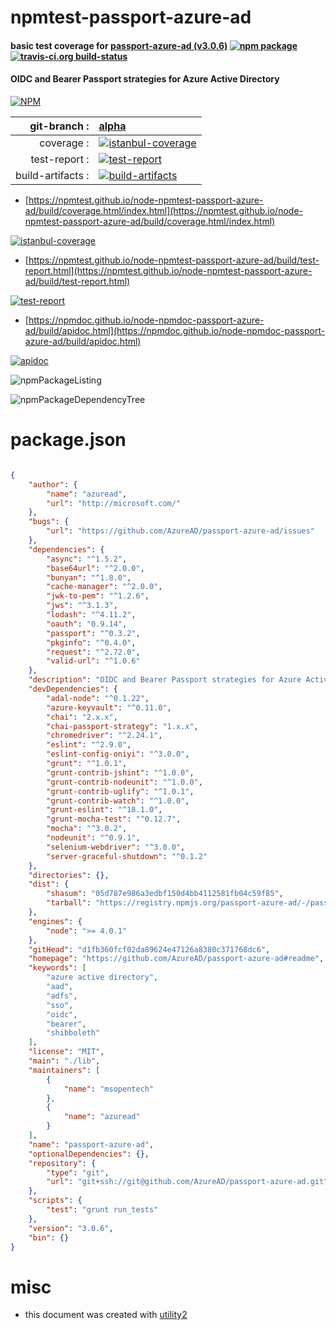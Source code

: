 # npmtest-passport-azure-ad

#### basic test coverage for  [passport-azure-ad (v3.0.6)](https://github.com/AzureAD/passport-azure-ad#readme)  [![npm package](https://img.shields.io/npm/v/npmtest-passport-azure-ad.svg?style=flat-square)](https://www.npmjs.org/package/npmtest-passport-azure-ad) [![travis-ci.org build-status](https://api.travis-ci.org/npmtest/node-npmtest-passport-azure-ad.svg)](https://travis-ci.org/npmtest/node-npmtest-passport-azure-ad)

#### OIDC and Bearer Passport strategies for Azure Active Directory

[![NPM](https://nodei.co/npm/passport-azure-ad.png?downloads=true&downloadRank=true&stars=true)](https://www.npmjs.com/package/passport-azure-ad)

| git-branch : | [alpha](https://github.com/npmtest/node-npmtest-passport-azure-ad/tree/alpha)|
|--:|:--|
| coverage : | [![istanbul-coverage](https://npmtest.github.io/node-npmtest-passport-azure-ad/build/coverage.badge.svg)](https://npmtest.github.io/node-npmtest-passport-azure-ad/build/coverage.html/index.html)|
| test-report : | [![test-report](https://npmtest.github.io/node-npmtest-passport-azure-ad/build/test-report.badge.svg)](https://npmtest.github.io/node-npmtest-passport-azure-ad/build/test-report.html)|
| build-artifacts : | [![build-artifacts](https://npmtest.github.io/node-npmtest-passport-azure-ad/glyphicons_144_folder_open.png)](https://github.com/npmtest/node-npmtest-passport-azure-ad/tree/gh-pages/build)|

- [https://npmtest.github.io/node-npmtest-passport-azure-ad/build/coverage.html/index.html](https://npmtest.github.io/node-npmtest-passport-azure-ad/build/coverage.html/index.html)

[![istanbul-coverage](https://npmtest.github.io/node-npmtest-passport-azure-ad/build/screenCapture.buildCi.browser.%252Ftmp%252Fbuild%252Fcoverage.lib.html.png)](https://npmtest.github.io/node-npmtest-passport-azure-ad/build/coverage.html/index.html)

- [https://npmtest.github.io/node-npmtest-passport-azure-ad/build/test-report.html](https://npmtest.github.io/node-npmtest-passport-azure-ad/build/test-report.html)

[![test-report](https://npmtest.github.io/node-npmtest-passport-azure-ad/build/screenCapture.buildCi.browser.%252Ftmp%252Fbuild%252Ftest-report.html.png)](https://npmtest.github.io/node-npmtest-passport-azure-ad/build/test-report.html)

- [https://npmdoc.github.io/node-npmdoc-passport-azure-ad/build/apidoc.html](https://npmdoc.github.io/node-npmdoc-passport-azure-ad/build/apidoc.html)

[![apidoc](https://npmdoc.github.io/node-npmdoc-passport-azure-ad/build/screenCapture.buildCi.browser.%252Ftmp%252Fbuild%252Fapidoc.html.png)](https://npmdoc.github.io/node-npmdoc-passport-azure-ad/build/apidoc.html)

![npmPackageListing](https://npmtest.github.io/node-npmtest-passport-azure-ad/build/screenCapture.npmPackageListing.svg)

![npmPackageDependencyTree](https://npmtest.github.io/node-npmtest-passport-azure-ad/build/screenCapture.npmPackageDependencyTree.svg)



# package.json

```json

{
    "author": {
        "name": "azuread",
        "url": "http://microsoft.com/"
    },
    "bugs": {
        "url": "https://github.com/AzureAD/passport-azure-ad/issues"
    },
    "dependencies": {
        "async": "^1.5.2",
        "base64url": "^2.0.0",
        "bunyan": "^1.8.0",
        "cache-manager": "^2.0.0",
        "jwk-to-pem": "^1.2.6",
        "jws": "^3.1.3",
        "lodash": "^4.11.2",
        "oauth": "0.9.14",
        "passport": "^0.3.2",
        "pkginfo": "^0.4.0",
        "request": "^2.72.0",
        "valid-url": "^1.0.6"
    },
    "description": "OIDC and Bearer Passport strategies for Azure Active Directory",
    "devDependencies": {
        "adal-node": "^0.1.22",
        "azure-keyvault": "^0.11.0",
        "chai": "2.x.x",
        "chai-passport-strategy": "1.x.x",
        "chromedriver": "^2.24.1",
        "eslint": "^2.9.0",
        "eslint-config-oniyi": "^3.0.0",
        "grunt": "^1.0.1",
        "grunt-contrib-jshint": "^1.0.0",
        "grunt-contrib-nodeunit": "^1.0.0",
        "grunt-contrib-uglify": "^1.0.1",
        "grunt-contrib-watch": "^1.0.0",
        "grunt-eslint": "^18.1.0",
        "grunt-mocha-test": "^0.12.7",
        "mocha": "^3.0.2",
        "nodeunit": "^0.9.1",
        "selenium-webdriver": "^3.0.0",
        "server-graceful-shutdown": "^0.1.2"
    },
    "directories": {},
    "dist": {
        "shasum": "05d787e986a3edbf150d4bb4112581fb04c59f85",
        "tarball": "https://registry.npmjs.org/passport-azure-ad/-/passport-azure-ad-3.0.6.tgz"
    },
    "engines": {
        "node": ">= 4.0.1"
    },
    "gitHead": "d1fb360fcf02da89624e47126a8380c371768dc6",
    "homepage": "https://github.com/AzureAD/passport-azure-ad#readme",
    "keywords": [
        "azure active directory",
        "aad",
        "adfs",
        "sso",
        "oidc",
        "bearer",
        "shibboleth"
    ],
    "license": "MIT",
    "main": "./lib",
    "maintainers": [
        {
            "name": "msopentech"
        },
        {
            "name": "azuread"
        }
    ],
    "name": "passport-azure-ad",
    "optionalDependencies": {},
    "repository": {
        "type": "git",
        "url": "git+ssh://git@github.com/AzureAD/passport-azure-ad.git"
    },
    "scripts": {
        "test": "grunt run_tests"
    },
    "version": "3.0.6",
    "bin": {}
}
```



# misc
- this document was created with [utility2](https://github.com/kaizhu256/node-utility2)
